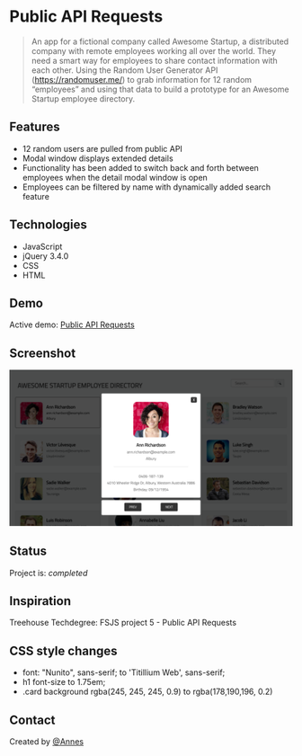 # Public API Requests

> An app for a fictional company called Awesome Startup, a distributed company with remote employees working all over the world. They need a smart way for employees to share contact information with each other. Using the Random User Generator API (<https://randomuser.me/>) to grab information for 12 random “employees” and using that data to build a prototype for an Awesome Startup employee directory.

## Features

* 12 random users are pulled from public API
* Modal window displays extended details
* Functionality has been added to switch back and forth between employees when the detail modal window is open
* Employees can be filtered by name with dynamically added search feature

## Technologies

* JavaScript
* jQuery 3.4.0
* CSS
* HTML

## Demo

Active demo: [Public API Requests](https://annes99.github.io/Public-API-Requests/)

## Screenshot

![Example screenshot](/img/screenshot2.png)

## Status

Project is: _completed_

## Inspiration

Treehouse Techdegree: FSJS project 5 - Public API Requests

## CSS style changes

* font: "Nunito", sans-serif; to 'Titillium Web', sans-serif;
* h1 font-size to 1.75em;
* .card background rgba(245, 245, 245, 0.9) to rgba(178,190,196, 0.2)

## Contact

Created by [@Annes](https://twitter.com/annesCode)

